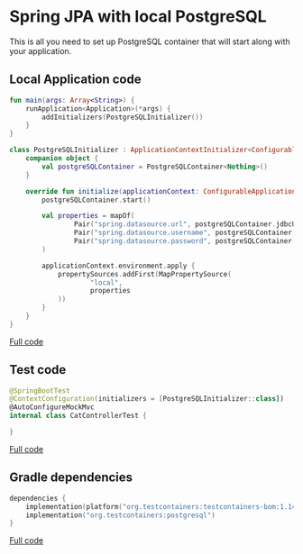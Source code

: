 # Spring JPA with local PostgreSQL

This is all you need to set up PostgreSQL container that will start along with your application.

## Local Application code

```kotlin
fun main(args: Array<String>) {
	runApplication<Application>(*args) {
		addInitializers(PostgreSQLInitializer())
	}
}

class PostgreSQLInitializer : ApplicationContextInitializer<ConfigurableApplicationContext> {
	companion object {
		val postgreSQLContainer = PostgreSQLContainer<Nothing>()
	}

	override fun initialize(applicationContext: ConfigurableApplicationContext) {
		postgreSQLContainer.start()

		val properties = mapOf(
				Pair("spring.datasource.url", postgreSQLContainer.jdbcUrl),
				Pair("spring.datasource.username", postgreSQLContainer.username),
				Pair("spring.datasource.password", postgreSQLContainer.password)
		)

		applicationContext.environment.apply {
			propertySources.addFirst(MapPropertySource(
					"local",
					properties
			))
		}
	}
}
```

[Full code](./src/main/kotlin/com/github/wpanas/spring/junit/LocalApplication.kt)

## Test code

```kotlin
@SpringBootTest
@ContextConfiguration(initializers = [PostgreSQLInitializer::class])
@AutoConfigureMockMvc
internal class CatControllerTest {

}
```

[Full code](./src/test/kotlin/com/github/wpanas/spring/junit/CatControllerTest.kt)

## Gradle dependencies

```kotlin
dependencies {
    implementation(platform("org.testcontainers:testcontainers-bom:1.14.3"))
    implementation("org.testcontainers:postgresql")
}
```

[Full code](./build.gradle.kts)